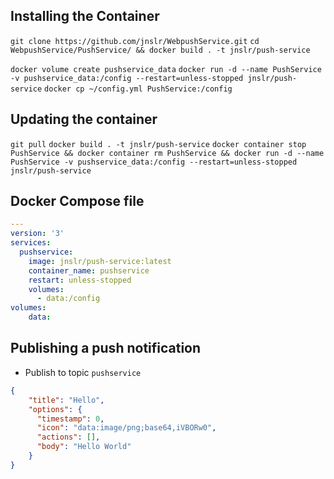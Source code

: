 ## Installing the Container

`git clone https://github.com/jnslr/WebpushService.git`
`cd WebpushService/PushService/ && docker build . -t jnslr/push-service`

`docker volume create pushservice_data`
`docker run -d --name PushService -v pushservice_data:/config --restart=unless-stopped jnslr/push-service`
`docker cp ~/config.yml PushService:/config`

## Updating the container

`git pull`
`docker build . -t jnslr/push-service`
`docker container stop PushService && docker container rm PushService && docker run -d --name PushService -v pushservice_data:/config --restart=unless-stopped jnslr/push-service`

## Docker Compose file


```yml
---
version: '3'
services:
  pushservice:
    image: jnslr/push-service:latest
    container_name: pushservice
    restart: unless-stopped
    volumes:
      - data:/config
volumes:
    data:
```


## Publishing a push notification

- Publish to topic `pushservice`

```json
{
    "title": "Hello",
    "options": {
      "timestamp": 0,
      "icon": "data:image/png;base64,iVBORw0",
      "actions": [],
      "body": "Hello World"
    }
}
```